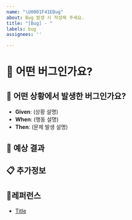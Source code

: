 ```yaml
---
name: "\U0001F41EBug"
about: Bug 발생 시 작성해 주세요.
title: "[Bug] - "
labels: bug
assignees: ''

---
```


# 🐞 어떤 버그인가요?

<!--- 어떤 버그인지 간결하게 설명해주세요 -->

## 📝 어떤 상황에서 발생한 버그인가요?

<!--- (가능하면) Given-When-Then 형식으로 서술해주세요 -->

- **Given**: (상황 설명)
- **When**: (행동 설명)
- **Then**: (문제 발생 설명)

## 🎯 예상 결과

<!--- 예상했던 정상적인 결과가 어떤 것이었는지 설명해주세요 -->

## 📋 추가정보

<!--- 추가적인 로그, 스크린샷, 또는 관련 정보가 있다면 첨부해주세요. -->

## 📍레퍼런스

- [Title](https://...)
